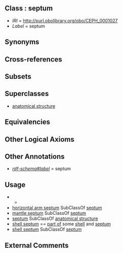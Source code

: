 
## Class : septum

 * *IRI* = http://purl.obolibrary.org/obo/CEPH_0001027
 * *Label* = septum

## Synonyms


## Cross-references


## Subsets


## Superclasses

 * [anatomical structure](../../UBERON/61/UBERON_0000061.md)

## Equivalencies


## Other Logical Axioms


## Other Annotations

 * *[rdf-schema#label](../../el/rdf-schema#label.md)* = septum

## Usage

 * -
 * [horizontal arm septum](../../CEPH/35/CEPH_0000135.md) SubClassOf [septum](../../CEPH/27/CEPH_0001027.md)
 * [mantle septum](../../CEPH/61/CEPH_0000161.md) SubClassOf [septum](../../CEPH/27/CEPH_0001027.md)
 * [septum](../../CEPH/27/CEPH_0001027.md) SubClassOf [anatomical structure](../../UBERON/61/UBERON_0000061.md)
 * [shell septum](../../CEPH/46/CEPH_0001046.md) == [part of](../../BFO/50/BFO_0000050.md) some [shell](../../UBERON/12/UBERON_0006612.md) and [septum](../../CEPH/27/CEPH_0001027.md)
 * [shell septum](../../CEPH/46/CEPH_0001046.md) SubClassOf [septum](../../CEPH/27/CEPH_0001027.md)

## External Comments

